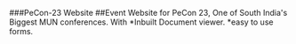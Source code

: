 ###PeCon-23 Website
##Event Website for PeCon 23, One of South India's Biggest MUN conferences.
With
*Inbuilt Document viewer.
*easy to use forms.